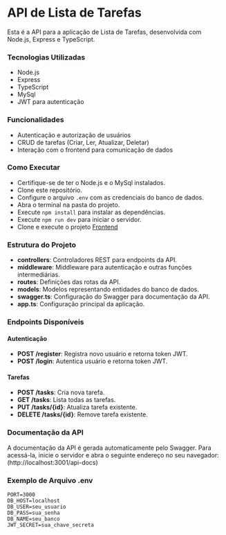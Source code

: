 # API de Lista de Tarefas
Esta é a API para a aplicação de Lista de Tarefas, desenvolvida com Node.js, Express e TypeScript.

### Tecnologias Utilizadas
* Node.js
* Express
* TypeScript
* MySql
* JWT para autenticação

### Funcionalidades
* Autenticação e autorização de usuários
* CRUD de tarefas (Criar, Ler, Atualizar, Deletar)
* Interação com o frontend para comunicação de dados

### Como Executar
* Certifique-se de ter o Node.js e o MySql instalados.
* Clone este repositório.
* Configure o arquivo `.env` com as credenciais do banco de dados.
* Abra o terminal na pasta do projeto.
* Execute `npm install` para instalar as dependências.
* Execute `npm run dev` para iniciar o servidor.
* Clone e execute o projeto [Frontend](https://github.com/seu-usuario/todo-list-front)

### Estrutura do Projeto
* **controllers**: Controladores REST para endpoints da API.
* **middleware**: Middleware para autenticação e outras funções intermediárias.
* **routes**: Definições das rotas da API.
* **models**: Modelos representando entidades do banco de dados.
* **swagger.ts**: Configuração do Swagger para documentação da API.
* **app.ts**: Configuração principal da aplicação.

### Endpoints Disponíveis

#### Autenticação
* **POST /register**: Registra novo usuário e retorna token JWT.
* **POST /login**: Autentica usuário e retorna token JWT.

#### Tarefas
* **POST /tasks**: Cria nova tarefa.
* **GET /tasks**: Lista todas as tarefas.
* **PUT /tasks/{id}**: Atualiza tarefa existente.
* **DELETE /tasks/{id}**: Remove tarefa existente.

### Documentação da API
A documentação da API é gerada automaticamente pelo Swagger. Para acessá-la, inicie o servidor e abra o seguinte endereço no seu navegador:(http://localhost:3001/api-docs)

### Exemplo de Arquivo .env
```env
PORT=3000
DB_HOST=localhost
DB_USER=seu_usuario
DB_PASS=sua_senha
DB_NAME=seu_banco
JWT_SECRET=sua_chave_secreta

